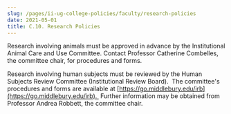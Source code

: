 ```yaml
---
slug: /pages/ii-ug-college-policies/faculty/research-policies
date: 2021-05-01
title: C.10. Research Policies
---
```

Research involving animals must be approved in advance by the Institutional Animal Care and Use Committee. Contact Professor Catherine Combelles, the committee chair, for procedures and forms.

Research involving human subjects must be reviewed by the Human Subjects Review Committee (Institutional Review Board).  The committee's procedures and forms are available at [https://go.middlebury.edu/irb](https://go.middlebury.edu/irb).  Further information may be obtained from Professor Andrea Robbett, the committee chair.